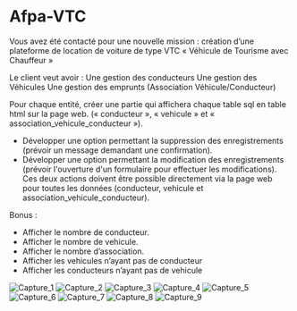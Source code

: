# Afpa-VTC

Vous avez été contacté pour une nouvelle mission : création d’une plateforme de location de voiture de type VTC « Véhicule de Tourisme avec Chauffeur »

Le client veut avoir : 
	Une gestion des conducteurs
	Une gestion des Véhicules
	Une gestion des emprunts (Association Véhicule/Conducteur)

Pour chaque entité, créer une partie qui affichera chaque table sql en table html sur la page web. 
(« conducteur », « vehicule » et « association_vehicule_conducteur »).
-	Développer une option permettant la suppression des enregistrements (prévoir un message demandant une confirmation).
-	Développer une option permettant la modification des enregistrements (prévoir l'ouverture d'un formulaire pour effectuer les modifications).
Ces deux actions doivent être possible directement via la page web pour toutes les données (conducteur, vehicule et association_vehicule_conducteur).

Bonus :
-	Afficher le nombre de conducteur.
-	Afficher le nombre de vehicule.
-	Afficher le nombre d’association.
-	Afficher les vehicules n’ayant pas de conducteur
-	Afficher les conducteurs n’ayant pas de vehicule

![Capture_1](https://user-images.githubusercontent.com/52196263/92653832-36e05b00-f2ef-11ea-8d44-e8eedc1bf8e5.PNG)
![Capture_2](https://user-images.githubusercontent.com/52196263/92653834-3778f180-f2ef-11ea-84ae-398497da0faa.PNG)
![Capture_3](https://user-images.githubusercontent.com/52196263/92653835-38118800-f2ef-11ea-8cc8-afcdc0931e7c.PNG)
![Capture_4](https://user-images.githubusercontent.com/52196263/92653836-38118800-f2ef-11ea-95ce-d16bc8b18474.PNG)
![Capture_5](https://user-images.githubusercontent.com/52196263/92653838-38aa1e80-f2ef-11ea-9960-eac8f2ccf17c.PNG)
![Capture_6](https://user-images.githubusercontent.com/52196263/92653839-38aa1e80-f2ef-11ea-8bcb-df9a4d368011.PNG)
![Capture_7](https://user-images.githubusercontent.com/52196263/92653840-38aa1e80-f2ef-11ea-9b48-f179581a79e8.PNG)
![Capture_8](https://user-images.githubusercontent.com/52196263/92653841-3942b500-f2ef-11ea-9af7-2ee384a117d9.PNG)
![Capture_9](https://user-images.githubusercontent.com/52196263/92653842-3942b500-f2ef-11ea-8090-da2c326c76b4.PNG)
